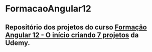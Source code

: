 # FormacaoAngular12  
## Repositório dos projetos do curso [Formação Angular 12 - O início criando 7 projetos](https://www.udemy.com/course/formacao-angular-inicio-criando-7-projetos) da Udemy.

